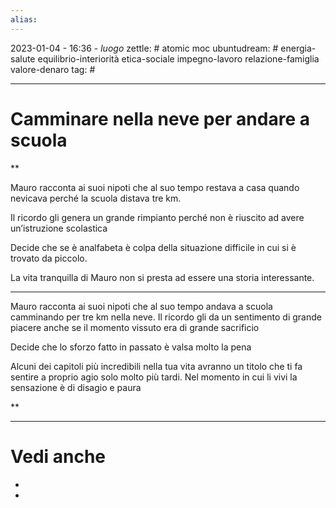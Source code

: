 ```yaml
---
alias: 
---
```

2023-01-04 - 16:36 - *luogo*
zettle: # atomic moc
ubuntudream: # energia-salute equilibrio-interiorità etica-sociale impegno-lavoro relazione-famiglia valore-denaro 
tag: #

---
# Camminare nella neve per andare a scuola


**

Mauro racconta ai suoi nipoti che al suo tempo restava a casa quando nevicava perché la scuola distava tre km.

Il ricordo gli genera un grande rimpianto perché non è riuscito ad avere un’istruzione scolastica

Decide che se è analfabeta è colpa della situazione difficile in cui si è trovato da piccolo.

La vita tranquilla di Mauro non si presta ad essere una storia interessante.

  

---

Mauro racconta ai suoi nipoti che al suo tempo andava a scuola camminando per tre km nella neve. Il ricordo gli da un sentimento di grande piacere anche se il momento vissuto era di grande sacrificio

Decide che lo sforzo fatto in passato è valsa molto la pena

  

Alcuni dei capitoli più incredibili nella tua vita avranno un titolo che ti fa sentire a proprio agio solo molto più tardi. Nel momento in cui li vivi la sensazione è di disagio e paura

  
**


---
# Vedi anche
- 
- 